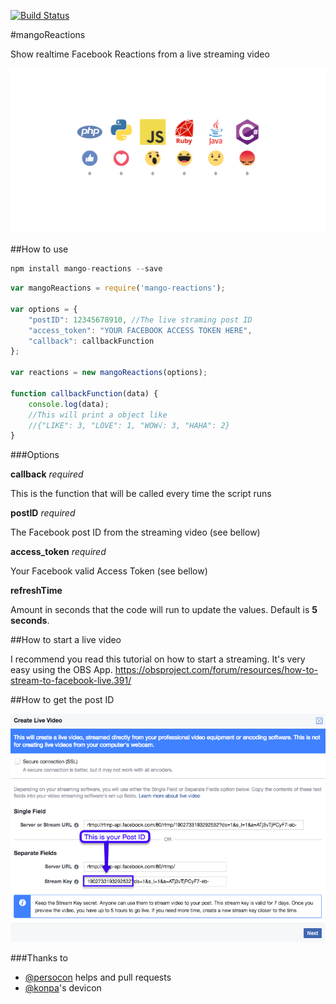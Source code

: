 [![Build Status](https://travis-ci.org/raulmangolin/mango-reactions.svg?branch=master)](https://travis-ci.org/raulmangolin/mango-reactions)

#mangoReactions

Show realtime Facebook Reactions from a live streaming video

![Example](example/readme/example.png)

##How to use

``` javascript
npm install mango-reactions --save
```

``` javascript
var mangoReactions = require('mango-reactions');

var options = {
    "postID": 12345678910, //The live straming post ID
    "access_token": "YOUR FACEBOOK ACCESS TOKEN HERE",
    "callback": callbackFunction
};

var reactions = new mangoReactions(options);

function callbackFunction(data) {
    console.log(data);
    //This will print a object like
    //{"LIKE": 3, "LOVE": 1, "WOW√: 3, "HAHA": 2}
}
```

###Options

**callback** _required_

This is the function that will be called every time the script runs

**postID** _required_

The Facebook post ID from the streaming video (see bellow)

**access_token** _required_

Your Facebook valid Access Token (see bellow)

**refreshTime**

Amount in seconds that the code will run to update the values.
Default is **5 seconds**.


##How to start a live video

I recommend you read this tutorial on how to start a streaming. It's very easy using the OBS App.
https://obsproject.com/forum/resources/how-to-stream-to-facebook-live.391/

##How to get the post ID

![How to get the post ID](example/readme/postid.png)

###Thanks to

* [@persocon](https://github.com/persocon) helps and pull requests
* [@konpa](https://github.com/konpa/devicon)'s devicon
